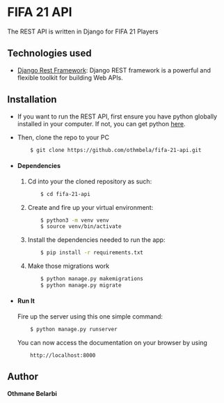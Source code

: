 # FIFA 21 API
The REST API is written in Django for FIFA 21 Players


## Technologies used
* [Django Rest Framework](https://www.django-rest-framework.org): Django REST framework is a powerful and flexible toolkit for building Web APIs.


## Installation
* If you want to run the REST API, first ensure you have python globally installed in your computer. If not, you can get python [here](https://www.python.org").
* Then, clone the repo to your PC
    ```bash
        $ git clone https://github.com/othmbela/fifa-21-api.git
    ```


* #### Dependencies
    1. Cd into your the cloned repository as such:
        ```bash
            $ cd fifa-21-api
        ```
    2. Create and fire up your virtual environment:
        ```bash
            $ python3 -m venv venv
            $ source venv/bin/activate
        ```
    3. Install the dependencies needed to run the app:
        ```bash
            $ pip install -r requirements.txt
        ```
    4. Make those migrations work
        ```bash
            $ python manage.py makemigrations
            $ python manage.py migrate
        ```

* #### Run It
    Fire up the server using this one simple command:
    ```bash
        $ python manage.py runserver
    ```
    You can now access the documentation on your browser by using
    ```
        http://localhost:8000
    ```


## Author

**Othmane Belarbi**
